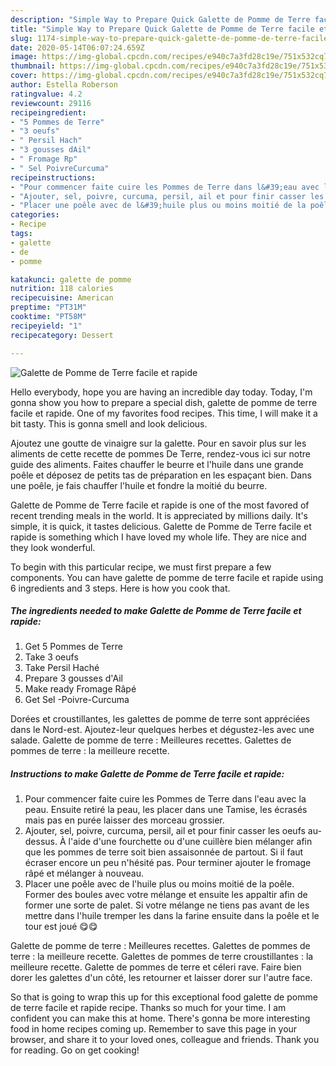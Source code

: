 ```yaml
---
description: "Simple Way to Prepare Quick Galette de Pomme de Terre facile et rapide"
title: "Simple Way to Prepare Quick Galette de Pomme de Terre facile et rapide"
slug: 1174-simple-way-to-prepare-quick-galette-de-pomme-de-terre-facile-et-rapide
date: 2020-05-14T06:07:24.659Z
image: https://img-global.cpcdn.com/recipes/e940c7a3fd28c19e/751x532cq70/galette-de-pomme-de-terre-facile-et-rapide-photo-principale-de-la-recette.jpg
thumbnail: https://img-global.cpcdn.com/recipes/e940c7a3fd28c19e/751x532cq70/galette-de-pomme-de-terre-facile-et-rapide-photo-principale-de-la-recette.jpg
cover: https://img-global.cpcdn.com/recipes/e940c7a3fd28c19e/751x532cq70/galette-de-pomme-de-terre-facile-et-rapide-photo-principale-de-la-recette.jpg
author: Estella Roberson
ratingvalue: 4.2
reviewcount: 29116
recipeingredient:
- "5 Pommes de Terre"
- "3 oeufs"
- " Persil Hach"
- "3 gousses dAil"
- " Fromage Rp"
- " Sel PoivreCurcuma"
recipeinstructions:
- "Pour commencer faite cuire les Pommes de Terre dans l&#39;eau avec la peau. Ensuite retiré la peau, les placer dans une Tamise, les écrasés mais pas en purée laisser des morceau grossier."
- "Ajouter, sel, poivre, curcuma, persil, ail et pour finir casser les oeufs au-dessus. À l&#39;aide d&#39;une fourchette ou d&#39;une cuillère bien mélanger afin que les pommes de terre soit bien assaisonnée de partout. Si il faut écraser encore un peu n&#39;hésité pas. Pour terminer ajouter le fromage râpé et mélanger à nouveau."
- "Placer une poêle avec de l&#39;huile plus ou moins moitié de la poêle. Former des boules avec votre mélange et ensuite les appaltir afin de former une sorte de palet. Si votre mélange ne tiens pas avant de les mettre dans l&#39;huile tremper les dans la farine ensuite dans la poêle et le tour est joué 😋😋"
categories:
- Recipe
tags:
- galette
- de
- pomme

katakunci: galette de pomme 
nutrition: 118 calories
recipecuisine: American
preptime: "PT31M"
cooktime: "PT58M"
recipeyield: "1"
recipecategory: Dessert

---
```



![Galette de Pomme de Terre facile et rapide](https://img-global.cpcdn.com/recipes/e940c7a3fd28c19e/751x532cq70/galette-de-pomme-de-terre-facile-et-rapide-photo-principale-de-la-recette.jpg)

Hello everybody, hope you are having an incredible day today. Today, I'm gonna show you how to prepare a special dish, galette de pomme de terre facile et rapide. One of my favorites food recipes. This time, I will make it a bit tasty. This is gonna smell and look delicious.

Ajoutez une goutte de vinaigre sur la galette. Pour en savoir plus sur les aliments de cette recette de pommes De Terre, rendez-vous ici sur notre guide des aliments. Faites chauffer le beurre et l&#39;huile dans une grande poêle et déposez de petits tas de préparation en les espaçant bien. Dans une poêle, je fais chauffer l&#39;huile et fondre la moitié du beurre.

Galette de Pomme de Terre facile et rapide is one of the most favored of recent trending meals in the world. It is appreciated by millions daily. It's simple, it is quick, it tastes delicious. Galette de Pomme de Terre facile et rapide is something which I have loved my whole life. They are nice and they look wonderful.


To begin with this particular recipe, we must first prepare a few components. You can have galette de pomme de terre facile et rapide using 6 ingredients and 3 steps. Here is how you cook that.

<!--inarticleads1-->

##### The ingredients needed to make Galette de Pomme de Terre facile et rapide:

1. Get 5 Pommes de Terre
1. Take 3 oeufs
1. Take  Persil Haché
1. Prepare 3 gousses d&#39;Ail
1. Make ready  Fromage Râpé
1. Get  Sel -Poivre-Curcuma


Dorées et croustillantes, les galettes de pomme de terre sont appréciées dans le Nord-est. Ajoutez-leur quelques herbes et dégustez-les avec une salade. Galette de pomme de terre : Meilleures recettes. Galettes de pommes de terre : la meilleure recette. 

<!--inarticleads2-->

##### Instructions to make Galette de Pomme de Terre facile et rapide:

1. Pour commencer faite cuire les Pommes de Terre dans l&#39;eau avec la peau. Ensuite retiré la peau, les placer dans une Tamise, les écrasés mais pas en purée laisser des morceau grossier.
1. Ajouter, sel, poivre, curcuma, persil, ail et pour finir casser les oeufs au-dessus. À l&#39;aide d&#39;une fourchette ou d&#39;une cuillère bien mélanger afin que les pommes de terre soit bien assaisonnée de partout. Si il faut écraser encore un peu n&#39;hésité pas. Pour terminer ajouter le fromage râpé et mélanger à nouveau.
1. Placer une poêle avec de l&#39;huile plus ou moins moitié de la poêle. Former des boules avec votre mélange et ensuite les appaltir afin de former une sorte de palet. Si votre mélange ne tiens pas avant de les mettre dans l&#39;huile tremper les dans la farine ensuite dans la poêle et le tour est joué 😋😋


Galette de pomme de terre : Meilleures recettes. Galettes de pommes de terre : la meilleure recette. Galettes de pommes de terre croustillantes : la meilleure recette. Galette de pommes de terre et céleri rave. Faire bien dorer les galettes d&#39;un côté, les retourner et laisser dorer sur l&#39;autre face. 

So that is going to wrap this up for this exceptional food galette de pomme de terre facile et rapide recipe. Thanks so much for your time. I am confident you can make this at home. There's gonna be more interesting food in home recipes coming up. Remember to save this page in your browser, and share it to your loved ones, colleague and friends. Thank you for reading. Go on get cooking!
